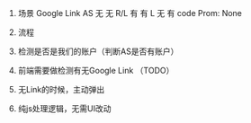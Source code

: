 
1. 场景
Google Link     AS
无               无   R/L
有               有   L
无               有   code  Prom: None

2. 流程

1. 检测是否是我们的账户（判断AS是否有账户）
2. 前端需要做检测有无Google Link （TODO）
3. 无Link的时候，主动弹出

3. 纯js处理逻辑，无需UI改动
